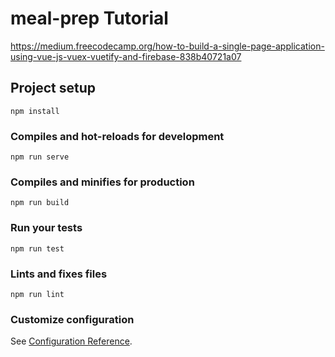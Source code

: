 # meal-prep Tutorial
https://medium.freecodecamp.org/how-to-build-a-single-page-application-using-vue-js-vuex-vuetify-and-firebase-838b40721a07
## Project setup
```
npm install
```

### Compiles and hot-reloads for development
```
npm run serve
```

### Compiles and minifies for production
```
npm run build
```

### Run your tests
```
npm run test
```

### Lints and fixes files
```
npm run lint
```

### Customize configuration
See [Configuration Reference](https://cli.vuejs.org/config/).
